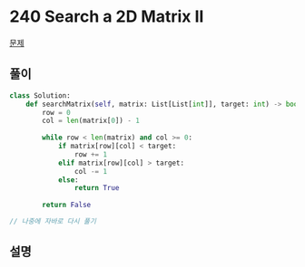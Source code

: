 # 240 Search a 2D Matrix II

[문제](https://leetcode.com/problems/search-a-2d-matrix-ii/)

## 풀이

```python
class Solution:
    def searchMatrix(self, matrix: List[List[int]], target: int) -> bool:
        row = 0
        col = len(matrix[0]) - 1
        
        while row < len(matrix) and col >= 0:
            if matrix[row][col] < target:
                row += 1
            elif matrix[row][col] > target:
                col -= 1
            else:
                return True
            
        return False
```

```java
// 나중에 자바로 다시 풀기
```

## 설명


